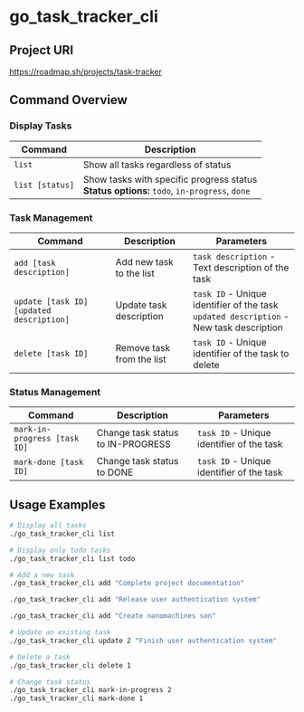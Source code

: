 # go_task_tracker_cli
## Project URl
https://roadmap.sh/projects/task-tracker
## Command Overview

### Display Tasks

| Command | Description |
|---------|-------------|
| `list` | Show all tasks regardless of status |
| `list [status]` | Show tasks with specific progress status<br/>**Status options:** `todo`, `in-progress`, `done` |

### Task Management

| Command | Description | Parameters |
|---------|-------------|------------|
| `add [task description]` | Add new task to the list | `task description` - Text description of the task |
| `update [task ID] [updated description]` | Update task description | `task ID` - Unique identifier of the task<br/>`updated description` - New task description |
| `delete [task ID]` | Remove task from the list | `task ID` - Unique identifier of the task to delete |

### Status Management

| Command | Description | Parameters |
|---------|-------------|------------|
| `mark-in-progress [task ID]` | Change task status to IN-PROGRESS | `task ID` - Unique identifier of the task |
| `mark-done [task ID]` | Change task status to DONE | `task ID` - Unique identifier of the task |

## Usage Examples

```bash
# Display all tasks
./go_task_tracker_cli list

# Display only todo tasks
./go_task_tracker_cli list todo

# Add a new task
./go_task_tracker_cli add "Complete project documentation"

./go_task_tracker_cli add "Release user authentication system"

./go_task_tracker_cli add "Create nanomachines son"

# Update an existing task
./go_task_tracker_cli update 2 "Finish user authentication system"

# Delete a task
./go_task_tracker_cli delete 1

# Change task status
./go_task_tracker_cli mark-in-progress 2
./go_task_tracker_cli mark-done 1
